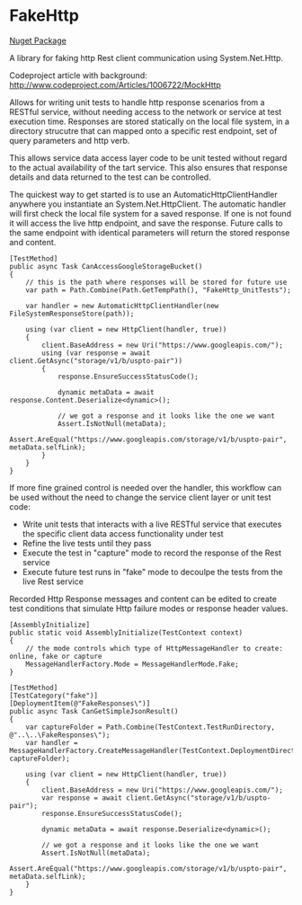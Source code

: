 # FakeHttp

[Nuget Package](https://www.nuget.org/packages/Dkackman.FakeHttp/)

A library for faking http Rest client communication using System.Net.Http.

Codeproject article with background: http://www.codeproject.com/Articles/1006722/MockHttp 

Allows for writing unit tests to handle http response scenarios from a RESTful service, without needing access to the network or service at test execution time. 
Responses are stored statically on the local file system, in a directory strucutre that can mapped onto a specific rest endpoint, set of query parameters and http verb.

This allows service data access layer code to be unit tested without regard to the actual availability of the tart service. This also ensures that response details and data returned to the test can be controlled.

The quickest way to get started is to use an AutomaticHttpClientHandler anywhere you instantiate an System.Net.HttpClient. The automatic handler will first check the local file system for a saved response. If one is not found it will access the live http endpoint, and save the response. Future calls to the same endpoint with identical parameters will return the stored response and content.

    [TestMethod]
    public async Task CanAccessGoogleStorageBucket()
    {
        // this is the path where responses will be stored for future use
        var path = Path.Combine(Path.GetTempPath(), "FakeHttp_UnitTests");

        var handler = new AutomaticHttpClientHandler(new FileSystemResponseStore(path));

        using (var client = new HttpClient(handler, true))
        {
            client.BaseAddress = new Uri("https://www.googleapis.com/");
            using (var response = await client.GetAsync("storage/v1/b/uspto-pair"))
            {
                response.EnsureSuccessStatusCode();

                dynamic metaData = await response.Content.Deserialize<dynamic>();

                // we got a response and it looks like the one we want
                Assert.IsNotNull(metaData);
                Assert.AreEqual("https://www.googleapis.com/storage/v1/b/uspto-pair", metaData.selfLink);
            }
        }
    }

If more fine grained control is needed over the handler, this workflow can be used without the need to change the service client layer or unit test code:
- Write unit tests that interacts with a live RESTful service that executes the specific client data access functionality under test
- Refine the live tests until they pass
- Execute the test in "capture" mode to record the response of the Rest service
- Execute future test runs in "fake" mode to decoulpe the tests from the live Rest service

Recorded Http Response messages and content can be edited to create test conditions that simulate Http failure modes or response header values.

    [AssemblyInitialize]
    public static void AssemblyInitialize(TestContext context)
    {
        // the mode controls which type of HttpMessageHandler to create: online, fake or capture
        MessageHandlerFactory.Mode = MessageHandlerMode.Fake;
    }

    [TestMethod]
    [TestCategory("fake")]
    [DeploymentItem(@"FakeResponses\")]
    public async Task CanGetSimpleJsonResult()
    {
        var captureFolder = Path.Combine(TestContext.TestRunDirectory, @"..\..\FakeResponses\");
        var handler = MessageHandlerFactory.CreateMessageHandler(TestContext.DeploymentDirectory, captureFolder);

        using (var client = new HttpClient(handler, true))
        {
            client.BaseAddress = new Uri("https://www.googleapis.com/");
            var response = await client.GetAsync("storage/v1/b/uspto-pair");
            response.EnsureSuccessStatusCode();

            dynamic metaData = await response.Deserialize<dynamic>();

            // we got a response and it looks like the one we want
            Assert.IsNotNull(metaData);
            Assert.AreEqual("https://www.googleapis.com/storage/v1/b/uspto-pair", metaData.selfLink);
        }
    }
